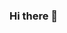 ### Hi there 👋

<!--
**jarifzawad/jarifzawad** is a ✨ _special_ ✨ repository because its `README.md` (this file) appears on your GitHub profile.

Here are some ideas to get you started:
- 🌱 I’m currently learning ...prgramming


